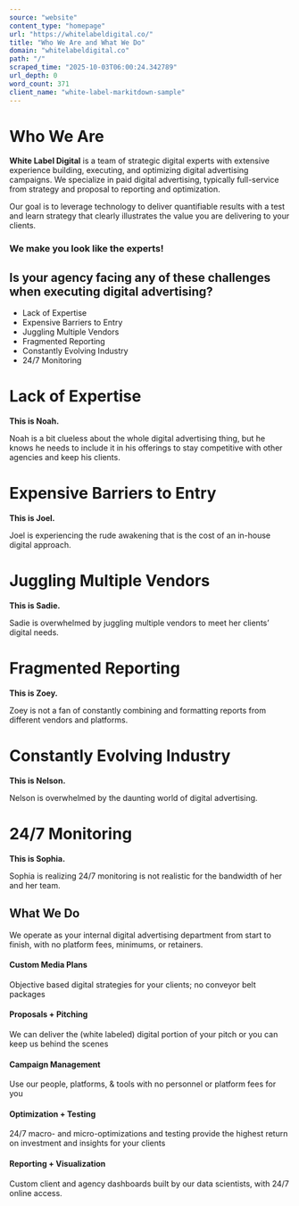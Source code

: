 ```yaml
---
source: "website"
content_type: "homepage"
url: "https://whitelabeldigital.co/"
title: "Who We Are and What We Do"
domain: "whitelabeldigital.co"
path: "/"
scraped_time: "2025-10-03T06:00:24.342789"
url_depth: 0
word_count: 371
client_name: "white-label-markitdown-sample"
---
```


# Who We Are

**White Label Digital** is a team of strategic digital experts with extensive experience building, executing, and optimizing digital advertising campaigns. We specialize in paid digital advertising, typically full-service from strategy and proposal to reporting and optimization.

Our goal is to leverage technology to deliver quantifiable results with a test and learn strategy that clearly illustrates the value you are delivering to your clients.

### We make you look like the experts!

## Is your agency facing any of these challenges when executing digital advertising?

- Lack of Expertise
- Expensive Barriers to Entry
- Juggling Multiple Vendors
- Fragmented Reporting
- Constantly Evolving Industry
- 24/7 Monitoring

# Lack of Expertise

**This is Noah.**

Noah is a bit clueless about the whole digital advertising thing, but he knows he needs to include it in his offerings to stay competitive with other agencies and keep his clients.

# Expensive Barriers to Entry

**This is Joel.**

Joel is experiencing the rude awakening that is the cost of an in-house digital approach.

# Juggling Multiple Vendors

**This is Sadie.**

Sadie is overwhelmed by juggling multiple vendors to meet her clients’ digital needs.

# Fragmented Reporting

**This is Zoey.**

Zoey is not a fan of constantly combining and formatting reports from different vendors and platforms.

# Constantly Evolving Industry

**This is Nelson.**

Nelson is overwhelmed by the daunting world of digital advertising.

# 24/7 Monitoring

**This is Sophia.**

Sophia is realizing 24/7 monitoring is not realistic for the bandwidth of her and her team.

## What We Do

We operate as your internal digital advertising department from start to finish, with no platform fees, minimums, or retainers.

#### Custom Media Plans

Objective based digital strategies for your clients; no conveyor belt packages

#### Proposals + Pitching

We can deliver the (white labeled) digital portion of your pitch or you can keep us behind the scenes

#### Campaign Management

Use our people, platforms, & tools with no personnel or platform fees for you

#### Optimization + Testing

24/7 macro- and micro-optimizations and testing provide the highest return on investment and insights for your clients

#### Reporting + Visualization

Custom client and agency dashboards built by our data scientists, with 24/7 online access.